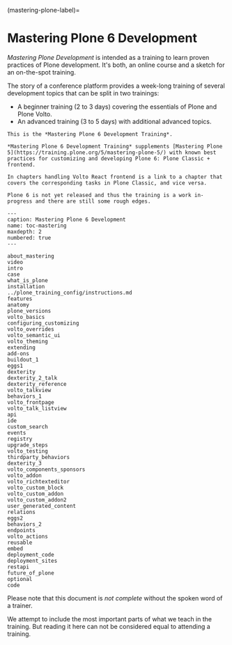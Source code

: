 (mastering-plone-label)=

# Mastering Plone 6 Development

*Mastering Plone Development* is intended as a training to learn proven practices of Plone development. It's both, an online course and a sketch for an on-the-spot training.

The story of a conference platform provides a week-long training of several development topics that can be split in two trainings:

- A beginner training (2 to 3 days) covering the essentials of Plone and Plone Volto.
- An advanced training (3 to 5 days) with additional advanced topics.

```{note}
This is the *Mastering Plone 6 Development Training*.

*Mastering Plone 6 Development Training* supplements [Mastering Plone 5](https://training.plone.org/5/mastering-plone-5/) with known best practices for customizing and developing Plone 6: Plone Classic + frontend.

In chapters handling Volto React frontend is a link to a chapter that covers the corresponding tasks in Plone Classic, and vice versa.

Plone 6 is not yet released and thus the training is a work in-progress and there are still some rough edges.
```

```{toctree}
---
caption: Mastering Plone 6 Development
name: toc-mastering
maxdepth: 2
numbered: true
---

about_mastering
video
intro
case
what_is_plone
installation
../plone_training_config/instructions.md
features
anatomy
plone_versions
volto_basics
configuring_customizing
volto_overrides
volto_semantic_ui
volto_theming
extending
add-ons
buildout_1
eggs1
dexterity
dexterity_2_talk
dexterity_reference
volto_talkview
behaviors_1
volto_frontpage
volto_talk_listview
api
ide
custom_search
events
registry
upgrade_steps
volto_testing
thirdparty_behaviors
dexterity_3
volto_components_sponsors
volto_addon
volto_richtexteditor
volto_custom_block
volto_custom_addon
volto_custom_addon2
user_generated_content
relations
eggs2
behaviors_2
endpoints
volto_actions
reusable
embed
deployment_code
deployment_sites
restapi
future_of_plone
optional
code
```

Please note that this document is *not complete* without the spoken word of a trainer.

We attempt to include the most important parts of what we teach in the training. But reading it here can not be considered equal to attending a training.
